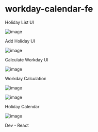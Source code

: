 # workday-calendar-fe

Holiday List UI

![image](https://github.com/user-attachments/assets/1c77ddea-d002-4753-ad43-c1fe72a3a31c)


Add Holiday UI

![image](https://github.com/user-attachments/assets/d47850b9-c7f9-4397-ba67-672e8b6b14f0)


Calculate Workday UI

![image](https://github.com/user-attachments/assets/04231e9f-748d-43d1-a251-027a709ea48e)


Workday Calculation

![image](https://github.com/user-attachments/assets/1c1fd4e2-00ba-48c2-8e15-0b76a2e60f83)

![image](https://github.com/user-attachments/assets/75db2e6e-f118-4e28-9dbf-7fc337978f25)


Holiday Calendar

![image](https://github.com/user-attachments/assets/e7d6a620-19e7-4628-8d62-ea1e3aede567)

Dev - React
